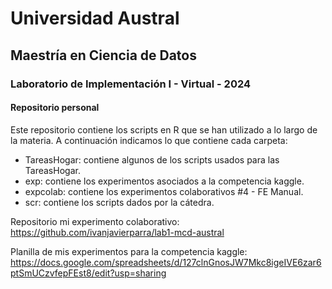 # Universidad Austral
## Maestría en Ciencia de Datos
### Laboratorio de Implementación I - Virtual - 2024

#### Repositorio personal


Este repositorio contiene los scripts en R que se han utilizado a lo largo de la materia.
A continuación indicamos lo que contiene cada carpeta:
- TareasHogar: contiene algunos de los scripts usados para las TareasHogar.
- exp: contiene los experimentos asociados a la competencia kaggle.
- expcolab: contiene los experimentos colaborativos #4 - FE Manual.
- scr: contiene los scripts dados por la cátedra.


Repositorio mi experimento colaborativo:
https://github.com/ivanjavierparra/lab1-mcd-austral

Planilla de mis experimentos para la competencia kaggle:
https://docs.google.com/spreadsheets/d/127clnGnosJW7Mkc8igeIVE6zar6ptSmUCzvfepFEst8/edit?usp=sharing